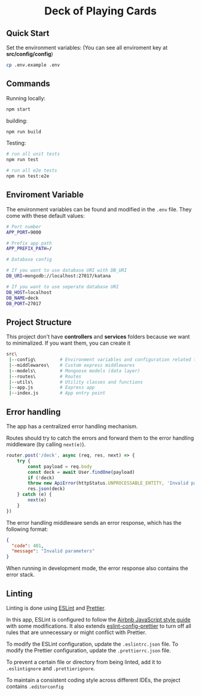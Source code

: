 <h1 align="center">Deck of Playing Cards</h1>

## Quick Start
Set the environment variables:
(You can see all enviroment key at **src/config/config**)
```bash
cp .env.example .env
```

## Commands
Running locally:
```bash
npm start
```
building:
```bash
npm run build
```

Testing:
```bash
# run all unit tests
npm run test

# run all e2e tests
npm run test:e2e
```

## Enviroment Variable
The environment variables can be found and modified in the  `.env`  file. They come with these default values:

```bash
# Port number
APP_PORT=9000

# Prefix app path
APP_PREFIX_PATH=/

# Database config

# If you want to use database URI with DB_URI
DB_URI=mongodb://localhost:27017/katana

# If you want to use seperate database URI
DB_HOST=localhost
DB_NAME=deck
DB_PORT=27017
```

## Project Structure
This project don't have **controllers** and **services** folders because we want to minimalized. If you want them, you can create it
```bash
src\
 |--config\         # Environment variables and configuration related things
 |--middlewares\    # Custom express middlewares
 |--models\         # Mongoose models (data layer)
 |--routes\         # Routes
 |--utils\          # Utility classes and functions
 |--app.js          # Express app
 |--index.js        # App entry point
```

## Error handling
The app has a centralized error handling mechanism.

Routes should try to catch the errors and forward them to the error handling middleware (by calling `next(e)`).

```ts
router.post('/deck', async (req, res, next) => {
	try {
		const payload = req.body
		const deck = await User.findOne(payload)
		if (!deck)
		throw new ApiError(httpStatus.UNPROCESSABLE_ENTITY, 'Invalid payload')
		res.json(deck)
	} catch (e) {
		next(e)
	}
})
```

The error handling middleware sends an error response, which has the following format:
```json
{
  "code": 401,
  "message": "Invalid parameters"
}
```
When running in development mode, the error response also contains the error stack.


## Linting
Linting is done using  [ESLint](https://eslint.org/)  and  [Prettier](https://prettier.io/).

In this app, ESLint is configured to follow the  [Airbnb JavaScript style guide](https://github.com/airbnb/javascript/tree/master/packages/eslint-config-airbnb-base)  with some modifications. It also extends  [eslint-config-prettier](https://github.com/prettier/eslint-config-prettier)  to turn off all rules that are unnecessary or might conflict with Prettier.

To modify the ESLint configuration, update the  `.eslintrc.json`  file. To modify the Prettier configuration, update the  `.prettierrc.json`  file.

To prevent a certain file or directory from being linted, add it to  `.eslintignore`  and  `.prettierignore`.

To maintain a consistent coding style across different IDEs, the project contains  `.editorconfig`
